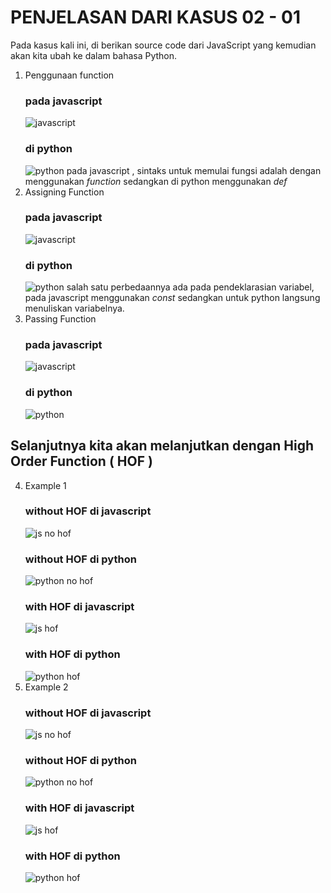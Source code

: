 # PENJELASAN DARI KASUS 02 - 01 #

Pada kasus kali ini, di berikan source code dari JavaScript yang kemudian akan kita ubah ke dalam bahasa Python.
1. Penggunaan function
   ### pada javascript ###
   ![javascript](https://github.com/iammansyursalim/dokumentasimagang/blob/master/minggu%202/02-01/kasus/js%20greeting.PNG)
   ### di python ###
   ![python](https://github.com/iammansyursalim/dokumentasimagang/blob/master/minggu%202/02-01/kasus/greeting.PNG)
   pada javascript , sintaks untuk memulai fungsi adalah dengan menggunakan *function* sedangkan di python menggunakan *def*
2. Assigning Function
   ### pada javascript ###
   ![javascript](https://github.com/iammansyursalim/dokumentasimagang/blob/master/minggu%202/02-01/kasus/js%20assigning%20function.PNG)
   ### di python ###
   ![python](https://github.com/iammansyursalim/dokumentasimagang/blob/master/minggu%202/02-01/kasus/assigning%20function.PNG)
   salah satu perbedaannya ada pada pendeklarasian variabel, pada javascript menggunakan *const* sedangkan untuk python langsung menuliskan variabelnya.
3. Passing Function
   ### pada javascript ###
   ![javascript](https://github.com/iammansyursalim/dokumentasimagang/blob/master/minggu%202/02-01/kasus/js%20passing%20function.PNG)
   ### di python ###
   ![python](https://github.com/iammansyursalim/dokumentasimagang/blob/master/minggu%202/02-01/kasus/passing%20function.PNG)

## Selanjutnya kita akan melanjutkan dengan High Order Function ( HOF ) ##
4. Example 1 
   ### without HOF di javascript ###
   ![js no hof](https://github.com/iammansyursalim/dokumentasimagang/blob/master/minggu%202/02-01/kasus/js%20ex1%20without%20hof.PNG)
   ### without HOF di python ###
   ![python no hof](https://github.com/iammansyursalim/dokumentasimagang/blob/master/minggu%202/02-01/kasus/ex1%20without%20hof.PNG)
   ### with HOF di javascript ###
   ![js hof](https://github.com/iammansyursalim/dokumentasimagang/blob/master/minggu%202/02-01/kasus/js%20ex1%20with%20hof.PNG)
   ### with HOF di python ###
   ![python hof](https://github.com/iammansyursalim/dokumentasimagang/blob/master/minggu%202/02-01/kasus/ex1%20with%20hof.PNG)
5. Example 2
   ### without HOF di javascript ###
   ![js no hof](https://github.com/iammansyursalim/dokumentasimagang/blob/master/minggu%202/02-01/kasus/js%20ex2%20without%20hof.PNG)
   ### without HOF di python ###
   ![python no hof](https://github.com/iammansyursalim/dokumentasimagang/blob/master/minggu%202/02-01/kasus/ex2%20without%20hof.PNG)
   ### with HOF di javascript ###
   ![js hof](https://github.com/iammansyursalim/dokumentasimagang/blob/master/minggu%202/02-01/kasus/js%20ex2%20with%20hof.PNG)
   ### with HOF di python ###
   ![python hof](https://github.com/iammansyursalim/dokumentasimagang/blob/master/minggu%202/02-01/kasus/ex2%20with%20hof.PNG)
